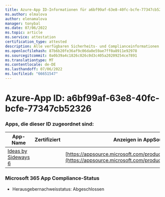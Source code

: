 ```yaml
---
title: Azure-App ID-Informationen für a6bf99af-63e8-40fc-bcfe-77347cb52326
ms.author: elmalova
author: elenamalova
manager: tonybal
ms.date: 07/06/2022
ms.topic: article
ms.service: attestation
certification_type: attested
description: Alle verfügbaren Sicherheits- und Complianceinformationen für a6bf99af-63e8-40fc-bcfe-77347cb52326.
ms.openlocfilehash: 87b6b20fe36af9c06da0e59ae7ff0a8911e92978
ms.sourcegitcommit: 0a0b39a4c1826c026c0d3c405a20209254ce7891
ms.translationtype: MT
ms.contentlocale: de-DE
ms.lasthandoff: 07/06/2022
ms.locfileid: "66651547"
---
```

# <a name="azure-app-id-a6bf99af-63e8-40fc-bcfe-77347cb52326"></a>Azure-App ID: a6bf99af-63e8-40fc-bcfe-77347cb52326


### <a name="apps-associated-with-this-id"></a>Apps, die dieser ID zugeordnet sind:
| **App-Name** | **Zertifiziert** | **Anzeigen in AppSource** |
|--------------|---------------|-----------------------|
| [Ideas by Sideways 6](../forward/WA200002782.md) |  | [https://appsource.microsoft.com/product/office/WA200002782](https://appsource.microsoft.com/product/office/WA200002782) |

### <a name="microsoft-365-app-compliance-status"></a>Microsoft 365 App Compliance-Status
- Herausgebernachweisstatus: Abgeschlossen
